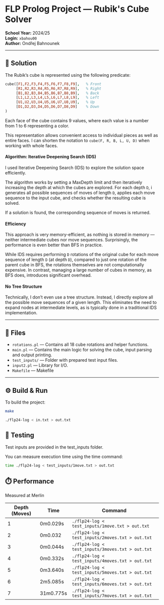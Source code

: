 # FLP Prolog Project — Rubik's Cube Solver

**School Year:** 2024/25  
**Login:** `xbahou00`  
**Author:** Ondřej Bahnounek

---

## 🧠 Solution

The Rubik’s cube is represented using the following predicate:

```prolog
cube([F1,F2,F3,F4,F5,F6,F7,F8,F9],   % Front
     [R1,R2,R3,R4,R5,R6,R7,R8,R9],   % Right
     [B1,B2,B3,B4,B5,B6,B7,B8,B9],   % Back
     [L1,L2,L3,L4,L5,L6,L7,L8,L9],   % Left
     [U1,U2,U3,U4,U5,U6,U7,U8,U9],   % Up
     [D1,D2,D3,D4,D5,D6,D7,D8,D9]    % Down
)
```
Each face of the cube contains 9 values, where each value is a number from 1 to 6 representing a color.

This representation allows convenient access to individual pieces as well as entire faces. I can shorten the notation to `cube(F, R, B, L, U, D)` when working with whole faces.


#### Algorithm: Iterative Deepening Search (IDS)
I used Iterative Deepening Search (IDS) to explore the solution space efficiently.

The algorithm works by setting a MaxDepth limit and then iteratively increasing the depth at which the cubes are explored. For each depth `D`, i generates all possible sequences of moves of length `D`, applies each move sequence to the input cube, and checks whether the resulting cube is solved.

If a solution is found, the corresponding sequence of moves is returned.

#### Efficiency
This approach is very memory-efficient, as nothing is stored in memory — neither intermediate cubes nor move sequences. Surprisingly, the performance is even better than BFS in practice.

While IDS requires performing `D` rotations of the original cube for each move sequence of length `D` (at depth `D`), compared to just one rotation of the parent cube in BFS, the rotations themselves are not computationally expensive. In contrast, managing a large number of cubes in memory, as BFS does, introduces significant overhead.

#### No Tree Structure
Technically, I don’t even use a tree structure. Instead, I directly explore all the possible move sequences of a given length. This eliminates the need to expand nodes at intermediate levels, as is typically done in a traditional IDS implementation.



---

## 📁 Files

- `rotations.pl` — Contains all 18 cube rotations and helper functions.
- `main.pl` — Contains the main logic for solving the cube, input parsing and output printing.
- `test_inputs/` — Folder with prepared test input files.
- `input2.pl` — Library for I/O. 
- `Makefile` — Makefile

---

## ⚙️ Build & Run

To build the project:

```bash
make

./flp24-log < in.txt > out.txt
```

## 🧪 Testing
Test inputs are provided in the test_inputs folder.

You can measure execution time using the time command:
```bash
time ./flp24-log < test_inputs/1move.txt > out.txt
```



## ⏱️ Performance
Measured at Merlin

| Depth (Moves) | Time       | Command                                                  |
|---------------|------------|----------------------------------------------------------|
| 1             | 0m0.029s   | `./flp24-log < test_inputs/1move.txt > out.txt`          |
| 2             | 0m0.032   | `./flp24-log < test_inputs/2moves.txt > out.txt`         |
| 3             | 0m0.044s   | `./flp24-log < test_inputs/3moves.txt > out.txt`         |
| 4             | 0m0.332s   | `./flp24-log < test_inputs/4moves.txt > out.txt`         |
| 5             | 0m3.640s   | `./flp24-log < test_inputs/5moves.txt > out.txt`         |
| 6             | 2m5.085s  | `./flp24-log < test_inputs/6moves.txt > out.txt`         |
| 7             | 31m0.775s | `./flp24-log < test_inputs/7moves.txt > out.txt`         |

